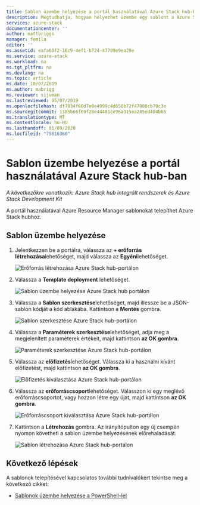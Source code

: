 ```yaml
---
title: Sablon üzembe helyezése a portál használatával Azure Stack hub-ban | Microsoft Docs
description: Megtudhatja, hogyan helyezhet üzembe egy sablont a Azure Stack hub Portal használatával.
services: azure-stack
documentationcenter: ''
author: mattbriggs
manager: femila
editor: ''
ms.assetid: eafa60f2-16c9-4ef1-b724-47709e9ea29e
ms.service: azure-stack
ms.workload: na
ms.tgt_pltfrm: na
ms.devlang: na
ms.topic: article
ms.date: 10/07/2019
ms.author: mabrigg
ms.reviewer: sijuman
ms.lastreviewed: 05/07/2019
ms.openlocfilehash: df7034f60d7e0e4999c4d658b72f47088cb70c3e
ms.sourcegitcommit: 1185b66f69f28e44481ce96a315ea285ed404b66
ms.translationtype: MT
ms.contentlocale: hu-HU
ms.lasthandoff: 01/09/2020
ms.locfileid: "75816360"
---
```

# <a name="deploy-a-template-using-the-portal-in-azure-stack-hub"></a>Sablon üzembe helyezése a portál használatával Azure Stack hub-ban

*A következőkre vonatkozik: Azure Stack hub integrált rendszerek és Azure Stack Development Kit*

A portál használatával Azure Resource Manager sablonokat telepíthet Azure Stack hubhoz.

## <a name="to-deploy-a-template"></a>Sablon üzembe helyezése

1. Jelentkezzen be a portálra, válassza az **+ erőforrás létrehozása**lehetőséget, majd válassza az **Egyéni**lehetőséget.

   ![Erőforrás létrehozása Azure Stack hub-portálon](media/azure-stack-deploy-template-portal/template-deploy1.png)

1. Válassza a **Template deployment** lehetőséget.

   ![Sablon üzembe helyezése Azure Stack hub portálon](media/azure-stack-deploy-template-portal/template-deploy2.png)

1. Válassza a **Sablon szerkesztése**lehetőséget, majd illessze be a JSON-sablon kódját a kód ablakába. Kattintson a **Mentés** gombra.

   ![Sablon szerkesztése Azure Stack hub-portálon](media/azure-stack-deploy-template-portal/template-deploy3.png)

1. Válassza a **Paraméterek szerkesztése**lehetőséget, adja meg a megjelenített paraméterek értékeit, majd kattintson **az OK gombra**.

   ![Paraméterek szerkesztése Azure Stack hub-portálon](media/azure-stack-deploy-template-portal/template-deploy4.png)

1. Válassza az **előfizetés**lehetőséget. Válassza ki a használni kívánt előfizetést, majd kattintson **az OK gombra**.

   ![Előfizetés kiválasztása Azure Stack hub-portálon](media/azure-stack-deploy-template-portal/template-deploy5.png)

1. Válassza az **erőforráscsoport**lehetőséget. Válasszon ki egy meglévő erőforráscsoportot, vagy hozzon létre egy újat, majd kattintson **az OK gombra**.

   ![Erőforráscsoport kiválasztása Azure Stack hub-portálon](media/azure-stack-deploy-template-portal/template-deploy6.png)

1. Kattintson a **Létrehozás** gombra. Az irányítópulton egy új csempén nyomon követheti a sablon üzembe helyezésének előrehaladását.

   ![Sablon létrehozása Azure Stack hub-portálon](media/azure-stack-deploy-template-portal/template-deploy7.png)

## <a name="next-steps"></a>Következő lépések

A sablonok telepítésével kapcsolatos további tudnivalókért tekintse meg a következő cikket:

- [Sablonok üzembe helyezése a PowerShell-lel](azure-stack-deploy-template-powershell.md)

